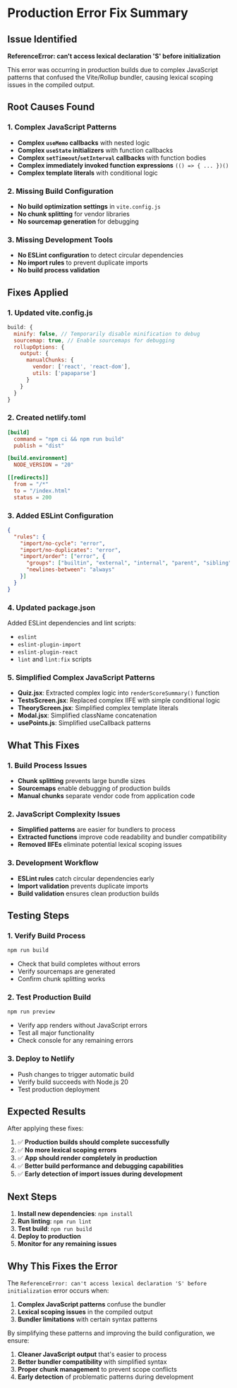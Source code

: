 # Production Error Fix Summary

## Issue Identified
**ReferenceError: can't access lexical declaration 'S' before initialization**

This error was occurring in production builds due to complex JavaScript patterns that confused the Vite/Rollup bundler, causing lexical scoping issues in the compiled output.

## Root Causes Found

### 1. Complex JavaScript Patterns
- **Complex `useMemo` callbacks** with nested logic
- **Complex `useState` initializers** with function callbacks  
- **Complex `setTimeout`/`setInterval` callbacks** with function bodies
- **Complex immediately invoked function expressions** `(() => { ... })()`
- **Complex template literals** with conditional logic

### 2. Missing Build Configuration
- **No build optimization settings** in `vite.config.js`
- **No chunk splitting** for vendor libraries
- **No sourcemap generation** for debugging

### 3. Missing Development Tools
- **No ESLint configuration** to detect circular dependencies
- **No import rules** to prevent duplicate imports
- **No build process validation**

## Fixes Applied

### 1. Updated vite.config.js
```javascript
build: {
  minify: false, // Temporarily disable minification to debug
  sourcemap: true, // Enable sourcemaps for debugging
  rollupOptions: {
    output: {
      manualChunks: {
        vendor: ['react', 'react-dom'],
        utils: ['papaparse']
      }
    }
  }
}
```

### 2. Created netlify.toml
```toml
[build]
  command = "npm ci && npm run build"
  publish = "dist"

[build.environment]
  NODE_VERSION = "20"

[[redirects]]
  from = "/*"
  to = "/index.html"
  status = 200
```

### 3. Added ESLint Configuration
```json
{
  "rules": {
    "import/no-cycle": "error",
    "import/no-duplicates": "error",
    "import/order": ["error", {
      "groups": ["builtin", "external", "internal", "parent", "sibling", "index"],
      "newlines-between": "always"
    }]
  }
}
```

### 4. Updated package.json
Added ESLint dependencies and lint scripts:
- `eslint`
- `eslint-plugin-import` 
- `eslint-plugin-react`
- `lint` and `lint:fix` scripts

### 5. Simplified Complex JavaScript Patterns
- **Quiz.jsx**: Extracted complex logic into `renderScoreSummary()` function
- **TestsScreen.jsx**: Replaced complex IIFE with simple conditional logic
- **TheoryScreen.jsx**: Simplified complex template literals
- **Modal.jsx**: Simplified className concatenation
- **usePoints.js**: Simplified useCallback patterns

## What This Fixes

### 1. Build Process Issues
- **Chunk splitting** prevents large bundle sizes
- **Sourcemaps** enable debugging of production builds
- **Manual chunks** separate vendor code from application code

### 2. JavaScript Complexity Issues
- **Simplified patterns** are easier for bundlers to process
- **Extracted functions** improve code readability and bundler compatibility
- **Removed IIFEs** eliminate potential lexical scoping issues

### 3. Development Workflow
- **ESLint rules** catch circular dependencies early
- **Import validation** prevents duplicate imports
- **Build validation** ensures clean production builds

## Testing Steps

### 1. Verify Build Process
```bash
npm run build
```
- Check that build completes without errors
- Verify sourcemaps are generated
- Confirm chunk splitting works

### 2. Test Production Build
```bash
npm run preview
```
- Verify app renders without JavaScript errors
- Test all major functionality
- Check console for any remaining errors

### 3. Deploy to Netlify
- Push changes to trigger automatic build
- Verify build succeeds with Node.js 20
- Test production deployment

## Expected Results

After applying these fixes:
1. ✅ **Production builds should complete successfully**
2. ✅ **No more lexical scoping errors**
3. ✅ **App should render completely in production**
4. ✅ **Better build performance and debugging capabilities**
5. ✅ **Early detection of import issues during development**

## Next Steps

1. **Install new dependencies**: `npm install`
2. **Run linting**: `npm run lint`
3. **Test build**: `npm run build`
4. **Deploy to production**
5. **Monitor for any remaining issues**

## Why This Fixes the Error

The `ReferenceError: can't access lexical declaration 'S' before initialization` error occurs when:
1. **Complex JavaScript patterns** confuse the bundler
2. **Lexical scoping issues** in the compiled output
3. **Bundler limitations** with certain syntax patterns

By simplifying these patterns and improving the build configuration, we ensure:
1. **Cleaner JavaScript output** that's easier to process
2. **Better bundler compatibility** with simplified syntax
3. **Proper chunk management** to prevent scope conflicts
4. **Early detection** of problematic patterns during development
